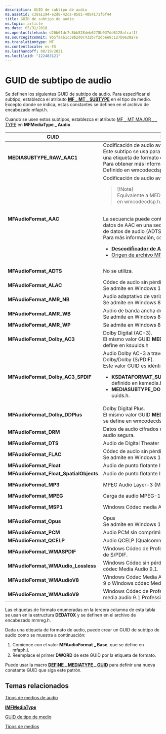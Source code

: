 ```yaml
---
description: GUID de subtipo de audio
ms.assetid: c38a1194-e2d8-42ca-8581-4054171f6f44
title: GUID de subtipo de audio
ms.topic: article
ms.date: 05/31/2018
ms.openlocfilehash: d26b61dc7c8bb828deb6278b037dd6128afcaf1f
ms.sourcegitcommit: 9b5faa61c38b2d0c432b7f2dbee8c127b0e28a7e
ms.translationtype: MT
ms.contentlocale: es-ES
ms.lasthandoff: 08/19/2021
ms.locfileid: "122483121"
---
```

# <a name="audio-subtype-guids"></a>GUID de subtipo de audio

Se definen los siguientes GUID de subtipo de audio. Para especificar el subtipo, establezca el atributo [**MF \_ MT \_ SUBTYPE**](mf-mt-subtype-attribute.md) en el tipo de medio. Excepto donde se indica, estas constantes se definen en el archivo de encabezado mfapi.h.

Cuando se usen estos subtipos, establezca el atributo [MF \_ MT MAJOR \_ \_ TYPE](mf-mt-major-type-attribute.md) en **MFMediaType \_ Audio**.




| GUID | Descripción | Etiqueta de formato (FOURCC) | 
|------|-------------|---------------------|
| <strong>MEDIASUBTYPE_RAW_AAC1</strong> | Codificación de audio avanzada (AAC).<br /> Este subtipo se usa para AAC incluido en un archivo AVI con una etiqueta de formato de audio igual a 0x00FF. <br /> Para obtener más información, vea <a href="aac-decoder.md"><strong>Descodificador de AAC.</strong></a><br /> Definido en wmcodecdsp.h<br /> | WAVE_FORMAT_RAW_AAC1 (0x00FF) | 
| <strong>MFAudioFormat_AAC</strong> | Codificación de audio avanzada (AAC).<br /><blockquote>[!Note]<br />Equivalente a MEDIASUBTYPE_MPEG_HEAAC, definido en wmcodecdsp.h.</blockquote><br /> La secuencia puede contener datos de AAC sin procesar o datos de AAC en una secuencia de secuencia de transporte de datos de audio (ADTS).<br /> Para más información, consulte:<br /><ul><li><a href="aac-decoder.md"><strong>Descodificador de AAC</strong></a></li><li><a href="mpeg-4-file-source.md">Origen de archivo MPEG-4</a></li></ul> | WAVE_FORMAT_MPEG_HEAAC (0x1610) | 
| <strong>MFAudioFormat_ADTS</strong> | No se utiliza. | WAVE_FORMAT_MPEG_ADTS_AAC (0x1600) | 
| <strong>MFAudioFormat_ALAC</strong> | Códec de audio sin pérdida de Apple<br /> Se admite en Windows 10 y versiones posteriores.<br /> | WAVE_FORMAT_ALAC (0x6C61) | 
| <strong>MFAudioFormat_AMR_NB</strong> | Audio adaptativo de varias velocidades<br /> Se admite en Windows 8.1 y versiones posteriores.<br /> | WAVE_FORMAT_AMR_NB | 
| <strong>MFAudioFormat_AMR_WB</strong> | Audio de banda ancha de velocidad múltiple adaptativa<br /> Se admite en Windows 8.1 y versiones posteriores.<br /> | WAVE_FORMAT_AMR_WB | 
| <strong>MFAudioFormat_AMR_WP</strong> | Se admite en Windows 8.1 y versiones posteriores.<br /> | WAVE_FORMAT_AMR_WP | 
| <strong>MFAudioFormat_Dolby_AC3</strong> | Dolby Digital (AC-3).<br /> El mismo valor GUID <strong>MEDIASUBTYPE_DOLBY_AC3</strong>, que se define en ksuuids.h<br /> | Ninguno. | 
| <strong>MFAudioFormat_Dolby_AC3_SPDIF</strong> | Audio Dolby AC-3 a través de la interfaz digital de Dolby/Dolby (S/PDIF).<br /> Este valor GUID es idéntico a los subtipos siguientes:<br /><ul><li><strong>KSDATAFORMAT_SUBTYPE_IEC61937_DOLBY_DIGITAL</strong>, definido en ksmedia.h.</li><li><strong>MEDIASUBTYPE_DOLBY_AC3_SPDIF</strong>, definido en uuids.h.</li></ul> | WAVE_FORMAT_DOLBY_AC3_SPDIF (0x0092) | 
| <strong>MFAudioFormat_Dolby_DDPlus</strong> | Dolby Digital Plus.<br /> El mismo valor GUID <strong>MEDIASUBTYPE_DOLBY_DDPLUS</strong>, que se define en wmcodecdsp.h.<br /> | Ninguno | 
| <strong>MFAudioFormat_DRM</strong> | Datos de audio cifrados usados con la ruta de acceso de audio segura. | WAVE_FORMAT_DRM (0x0009) | 
| <strong>MFAudioFormat_DTS</strong> | Audio de Digital Theater Systems (DTS). | WAVE_FORMAT_DTS (0x0008) | 
| <strong>MFAudioFormat_FLAC</strong> | Códec de audio sin pérdida de datos gratuito<br /> Se admite en Windows 10 y versiones posteriores.<br /> | WAVE_FORMAT_FLAC (0xF1AC) | 
| <strong>MFAudioFormat_Float</strong> | Audio de punto flotante IEEE sin comprimir. | WAVE_FORMAT_IEEE_FLOAT (0x0003) | 
| <strong>MFAudioFormat_Float_SpatialObjects</strong> | Audio de punto flotante IEEE sin comprimir. | Ninguno | 
| <strong>MFAudioFormat_MP3</strong> | MPEG Audio Layer-3 (MP3). | WAVE_FORMAT_MPEGLAYER3 (0x0055) | 
| <strong>MFAudioFormat_MPEG</strong> | Carga de audio MPEG-1. | WAVE_FORMAT_MPEG (0x0050) | 
| <strong>MFAudioFormat_MSP1</strong> | Windows Códec media Audio 9 Voice. | WAVE_FORMAT_WMAVOICE9 (0x000A) | 
| <strong>MFAudioFormat_Opus</strong> | Opus<br /> Se admite en Windows 10 y versiones posteriores.<br /> | WAVE_FORMAT_OPUS (0x704F) | 
| <strong>MFAudioFormat_PCM</strong> | Audio PCM sin comprimir. | WAVE_FORMAT_PCM (1) | 
| <strong>MFAudioFormat_QCELP</strong> | Audio QCELP (Qualcomm Code Excited Linear Prediction). | Ninguno | 
| <strong>MFAudioFormat_WMASPDIF</strong> | Windows Códec de Professional Multimedia Audio 9 a través de S/PDIF. | WAVE_FORMAT_WMASPDIF (0x0164) | 
| <strong>MFAudioFormat_WMAudio_Lossless</strong> | Windows Códec sin pérdida de Media Audio 9 o Windows códec Media Audio 9.1. | WAVE_FORMAT_WMAUDIO_LOSSLESS (0x0163) | 
| <strong>MFAudioFormat_WMAudioV8</strong> | Windows Códec Media Audio 8, Windows códec Media Audio 9 o Windows códec Media Audio 9.1. | WAVE_FORMAT_WMAUDIO2 (0x0161) | 
| <strong>MFAudioFormat_WMAudioV9</strong> | Windows Códec de Professional media audio 9 o Windows media audio 9.1 Professional códec. | WAVE_FORMAT_WMAUDIO3 (0x0162) | 




 

Las etiquetas de formato enumeradas en la tercera columna de esta tabla se usan en la estructura **DEDATOX** y se definen en el archivo de encabezado mmreg.h.

Dada una etiqueta de formato de audio, puede crear un GUID de subtipo de audio como se muestra a continuación:

1.  Comience con el valor **MFAudioFormat \_ Base**, que se define en mfaph.i.
2.  Reemplace el primer **DWORD** de este GUID por la etiqueta de formato.

Puede usar la macro [**DEFINE \_ MEDIATYPE \_ GUID**](/windows/desktop/api/mfapi/nf-mfapi-define_mediatype_guid) para definir una nueva constante GUID que siga este patrón.

## <a name="related-topics"></a>Temas relacionados

<dl> <dt>

[Tipos de medios de audio](audio-media-types.md)
</dt> <dt>

[**IMFMediaType**](/windows/desktop/api/mfobjects/nn-mfobjects-imfmediatype)
</dt> <dt>

[GUID de tipo de medio](media-type-guids.md)
</dt> <dt>

[Tipos de medios](media-types.md)
</dt> </dl>

 

 





